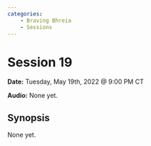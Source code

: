 ```yaml
---
categories:
    - Braving Bhreia
    - Sessions
---
```

# Session 19

**Date:** Tuesday, May 19th, 2022 @ 9:00 PM CT

**Audio:** None yet.

## Synopsis

None yet.
